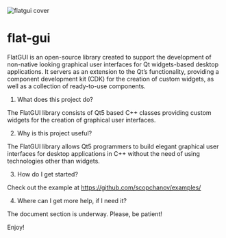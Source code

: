 ![flatgui cover](https://i.stack.imgur.com/uAn8u.png?raw=true "FlatGUI Cover")

# flat-gui
FlatGUI is an open-source library created to support the development of non-native looking graphical user interfaces for Qt widgets-based desktop applications. It servers as an extension to the Qt’s functionality, providing a component development kit (CDK) for the creation of custom widgets, as well as a collection of ready-to-use components.

1. What does this project do?

The FlatGUI library consists of Qt5 based C++ classes 
providing custom widgets for the creation of graphical 
user interfaces.

2. Why is this project useful?

The FlatGUI library allows Qt5 programmers to build elegant 
graphical user interfaces for desktop applications in C++
without the need of using technologies other than widgets. 

3. How do I get started?

Check out the example at https://github.com/scopchanov/examples/

4. Where can I get more help, if I need it?

The document section is underway. Please, be patient!

Enjoy!
